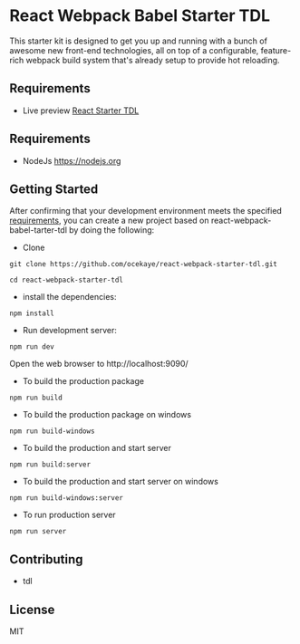 # React Webpack Babel Starter TDL
This starter kit is designed to get you up and running with a bunch of awesome new front-end technologies, all on top of a configurable, feature-rich webpack build system that's already setup to provide hot reloading.

## Requirements
* Live preview <a href="http://react-starter-tdl.setyatmoko.id/" target="_blank">React Starter TDL</a>
## Requirements
* NodeJs https://nodejs.org

## Getting Started
After confirming that your development environment meets the specified [requirements](#requirements), you can create a new project based on react-webpack-babel-tarter-tdl by doing the following:

* Clone 

```
git clone https://github.com/ocekaye/react-webpack-starter-tdl.git
```

```
cd react-webpack-starter-tdl
```

* install the dependencies:

```
npm install
```

* Run development server:

```
npm run dev
```

Open the web browser to http://localhost:9090/

* To build the production package

```
npm run build
```

* To build the production package on windows

```
npm run build-windows
```

* To build the production and start server

```
npm run build:server
```

* To build the production and start server on windows

```
npm run build-windows:server
```

* To run production server

```
npm run server
```
## Contributing
* tdl

## License
MIT